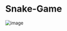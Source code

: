 # Snake-Game

![image](https://user-images.githubusercontent.com/43265237/120918144-7d24e800-c6d0-11eb-9e4a-5be5a0fa1ab8.png)

